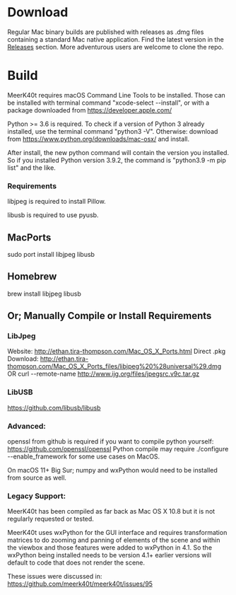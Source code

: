 # Download
Regular Mac binary builds are published with releases as .dmg files containing a standard Mac native application. Find the latest version in the [Releases](https://github.com/meerk40t/meerk40t/releases) section. More adventurous users are welcome to clone the repo.      

# Build
MeerK40t requires macOS Command Line Tools to be installed. Those can be installed with terminal command "xcode-select --install", or with a package downloaded from https://developer.apple.com/ 

Python >= 3.6 is required. To check if a version of Python 3 already installed, use the terminal command "python3 -V". Otherwise: download from https://www.python.org/downloads/mac-osx/ and install. 

After install, the new python command will contain the version you installed. So if you installed Python version 3.9.2, the command is "python3.9 -m pip list" and the like.
### Requirements
libjpeg is required to install Pillow.

libusb is required to use pyusb.

## MacPorts
sudo port install libjpeg libusb
## Homebrew
brew install libjpeg libusb
## Or; Manually Compile or Install Requirements
### LibJpeg
Website: http://ethan.tira-thompson.com/Mac_OS_X_Ports.html 
Direct .pkg Download: http://ethan.tira-thompson.com/Mac_OS_X_Ports_files/libjpeg%20%28universal%29.dmg
OR
curl --remote-name http://www.ijg.org/files/jpegsrc.v9c.tar.gz
### LibUSB
https://github.com/libusb/libusb

### Advanced:
openssl from github is required if you want to compile python yourself: https://github.com/openssl/openssl Python compile may require ./configure --enable_framework for some use cases on MacOS.

On macOS 11+ Big Sur; numpy and wxPython would need to be installed from source as well. 

### Legacy Support:

MeerK40t has been compiled as far back as Mac OS X 10.8 but it is not regularly requested or tested.

MeerK40t uses wxPython for the GUI interface and requires transformation matrices to do zooming and panning of elements of the scene and within the viewbox and those features were added to wxPython in 4.1. So the wxPython being installed needs to be version 4.1+ earlier versions will default to code that does not render the scene.

These issues were discussed in:
https://github.com/meerk40t/meerk40t/issues/95
